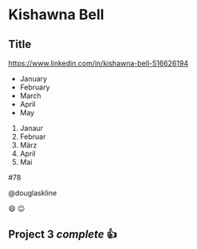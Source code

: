 # Kishawna Bell
## Title
https://www.linkedin.com/in/kishawna-bell-516626194
* January 
* February 
* March
* April
* May
1. Janaur
2. Februar
3. März
4. April
5. Mai


#78

@douglaskline


😄 😉


## Project 3 *complete* :+1:
